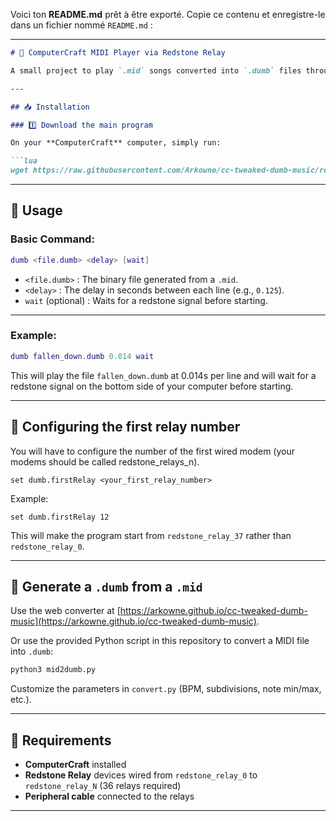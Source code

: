 Voici ton **README.md** prêt à être exporté.
Copie ce contenu et enregistre-le dans un fichier nommé `README.md` :

---

````markdown
# 🎵 ComputerCraft MIDI Player via Redstone Relay

A small project to play `.mid` songs converted into `.dumb` files through `redstone_relay` devices on a **ComputerCraft** computer.

---

## 📥 Installation

### 1️⃣ Download the main program

On your **ComputerCraft** computer, simply run:

```lua
wget https://raw.githubusercontent.com/Arkowne/cc-tweaked-dumb-music/refs/heads/main/dumb.lua dumb
````

---

## 📝 Usage

### Basic Command:

```lua
dumb <file.dumb> <delay> [wait]
```

* `<file.dumb>` : The binary file generated from a `.mid`.
* `<delay>` : The delay in seconds between each line (e.g., `0.125`).
* `wait` (optional) : Waits for a redstone signal before starting.

---

### Example:

```lua
dumb fallen_down.dumb 0.014 wait
```

This will play the file `fallen_down.dumb` at 0.014s per line and will wait for a redstone signal on the bottom side of your computer before starting.

---

## 🔧 Configuring the first relay number

You will have to configure the number of the first wired modem (your modems should be called redstone_relays_n).

```cct
set dumb.firstRelay <your_first_relay_number>
```

Example:

```cct
set dumb.firstRelay 12
```

This will make the program start from `redstone_relay_37` rather than `redstone_relay_0`.

---

## 🎼 Generate a `.dumb` from a `.mid`

Use the web converter at [https://arkowne.github.io/cc-tweaked-dumb-music](https://arkowne.github.io/cc-tweaked-dumb-music).

Or use the provided Python script in this repository to convert a MIDI file into `.dumb`:

```bash
python3 mid2dumb.py
```

Customize the parameters in `convert.py` (BPM, subdivisions, note min/max, etc.).

---

## 🚨 Requirements

* **ComputerCraft** installed
* **Redstone Relay** devices wired from `redstone_relay_0` to `redstone_relay_N` (36 relays required)
* **Peripheral cable** connected to the relays

---


